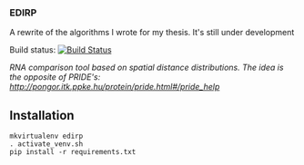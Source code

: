 ### EDIRP

A rewrite of the algorithms I wrote for my thesis. It's still under development

Build status: [![Build Status](https://travis-ci.org/matyasfodor/edirp.svg?branch=master)](https://travis-ci.org/matyasfodor/edirp)

*RNA comparison tool based on spatial distance distributions. The idea is the opposite of PRIDE's: http://pongor.itk.ppke.hu/protein/pride.html#/pride_help*

## Installation

    mkvirtualenv edirp
    . activate_venv.sh
    pip install -r requirements.txt
